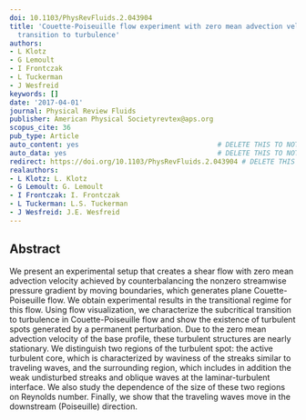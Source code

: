 ```yaml
---
doi: 10.1103/PhysRevFluids.2.043904
title: 'Couette-Poiseuille flow experiment with zero mean advection velocity: Subcritical
  transition to turbulence'
authors:
- L Klotz
- G Lemoult
- I Frontczak
- L Tuckerman
- J Wesfreid
keywords: []
date: '2017-04-01'
journal: Physical Review Fluids
publisher: American Physical Societyrevtex@aps.org
scopus_cite: 36
pub_type: Article
auto_content: yes                                  # DELETE THIS TO NOT AUTO GENERATE CONTENT
auto_data: yes                                     # DELETE THIS TO NOT AUTO GENERATE METADATA
redirect: https://doi.org/10.1103/PhysRevFluids.2.043904 # DELETE THIS TO NOT REDIRECT
realauthors:
- L Klotz: L. Klotz
- G Lemoult: G. Lemoult
- I Frontczak: I. Frontczak
- L Tuckerman: L.S. Tuckerman
- J Wesfreid: J.E. Wesfreid
---
```



## Abstract
We present an experimental setup that creates a shear flow with zero mean advection velocity achieved by counterbalancing the nonzero streamwise pressure gradient by moving boundaries, which generates plane Couette-Poiseuille flow. We obtain experimental results in the transitional regime for this flow. Using flow visualization, we characterize the subcritical transition to turbulence in Couette-Poiseuille flow and show the existence of turbulent spots generated by a permanent perturbation. Due to the zero mean advection velocity of the base profile, these turbulent structures are nearly stationary. We distinguish two regions of the turbulent spot: the active turbulent core, which is characterized by waviness of the streaks similar to traveling waves, and the surrounding region, which includes in addition the weak undisturbed streaks and oblique waves at the laminar-turbulent interface. We also study the dependence of the size of these two regions on Reynolds number. Finally, we show that the traveling waves move in the downstream (Poiseuille) direction.
